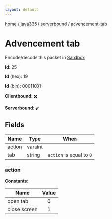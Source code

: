 ```yaml
---
layout: default
---
```


[home](/)  /  [java335](/protocol/java335)  /  [serverbound](/protocol/java335/serverbound)  /  advencement-tab

# Advencement tab

Encode/decode this packet in [Sandbox](../../../sandbox/java335#serverbound.advencement_tab)

**Id**: 25

**Id** (hex): 19

**Id** (bin): 00011001

**Clientbound**: ✖️

**Serverbound**: ✔️

## Fields

Name | Type | When
---|---|:---:
[action](#action) | varuint | 
tab | string | <code>action</code> is equal to <code>0</code>

### action

**Constants**:

Name | Value
---|:---:
open tab | 0
close screen | 1
